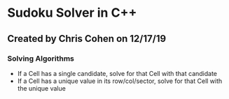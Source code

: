 # Sudoku Solver in C++
## Created by Chris Cohen on 12/17/19

### Solving Algorithms
- If a Cell has a single candidate, solve for that Cell with that candidate
- If a Cell has a unique value in its row/col/sector, solve for that Cell with the unique value
